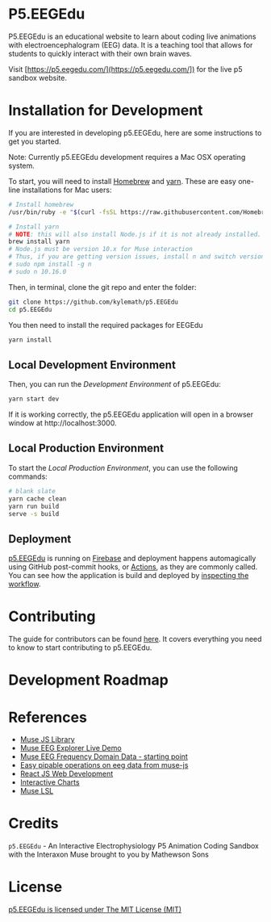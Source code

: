 # P5.EEGEdu

P5.EEGEdu is an educational website to learn about coding live animations with electroencephalogram (EEG) data. It is a teaching tool that allows for students to quickly interact with their own brain waves. 

Visit [https://p5.eegedu.com/](https://p5.eegedu.com/]) for the live p5 sandbox website.

# Installation for Development 

If you are interested in developing p5.EEGEdu, here are some instructions to get you started.

Note: Currently p5.EEGEdu development requires a Mac OSX operating system. 

To start, you will need to install [Homebrew](https://brew.sh) and [yarn](https://yarnpkg.com/lang/en/docs/install/#mac-stable). These are easy one-line installations for Mac users: 

```sh
# Install homebrew
/usr/bin/ruby -e "$(curl -fsSL https://raw.githubusercontent.com/Homebrew/install/master/install)"

# Install yarn
# NOTE: this will also install Node.js if it is not already installed.
brew install yarn 
# Node.js must be version 10.x for Muse interaction
# Thus, if you are getting version issues, install n and switch versions
# sudo npm install -g n
# sudo n 10.16.0
```

Then, in terminal, clone the git repo and enter the folder:

```sh
git clone https://github.com/kylemath/p5.EEGEdu
cd p5.EEGEdu
```

You then need to install the required packages for EEGEdu

```sh
yarn install
```

## Local Development Environment
Then, you can run the *Development Environment* of p5.EEGEdu:

```sh
yarn start dev
```

If it is working correctly, the p5.EEGEdu application will open in a browser window at http://localhost:3000.

## Local Production Environment

To start the *Local Production Environment*, you can use the following commands: 

```sh
# blank slate
yarn cache clean
yarn run build
serve -s build
```

## Deployment

[p5.EEGEdu](https://p5.eegedu.com) is running on [Firebase](https://firebase.google.com/) and deployment happens automagically using GitHub post-commit hooks, or [Actions](https://github.com/kylemath/EEGEdu/actions), as they are commonly called. You can see how the application is build and deployed by [inspecting the workflow](https://github.com/kylemath/EEGEdu/blob/master/.github/workflows/workflow.yml).

# Contributing
The guide for contributors can be found [here](https://github.com/kylemath/EEGEdu/blob/master/CONTRIBUTING.md). It covers everything you need to know to start contributing to p5.EEGEdu.

# Development Roadmap 

# References

* [Muse JS Library](https://github.com/urish/muse-js)
* [Muse EEG Explorer Live Demo](https://github.com/NeuroJS/angular-muse)
* [Muse EEG Frequency Domain Data - starting point](https://github.com/tanvach/muse-fft)
* [Easy pipable operations on eeg data from muse-js](https://github.com/neurosity/eeg-pipes)
* [React JS Web Development](https://reactjs.org/)
* [Interactive Charts](https://www.chartjs.org/docs/latest/)
* [Muse LSL](https://github.com/urish/muse-lsl)

# Credits

`p5.EEGEdu` - An Interactive Electrophysiology P5 Animation Coding Sandbox with the Interaxon Muse brought to you by Mathewson Sons

# License

[p5.EEGEdu is licensed under The MIT License (MIT)](https://github.com/kylemath/p5.EEGEdu/blob/master/LICENSE)
